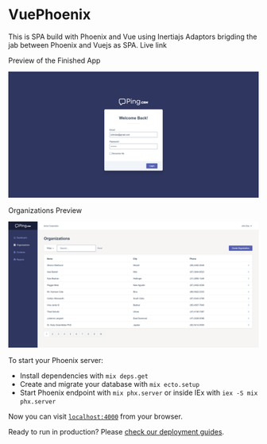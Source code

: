 # VuePhoenix
This is SPA build with Phoenix and Vue using Inertiajs Adaptors brigding the jab between Phoenix and Vuejs as SPA. Live link


Preview of the Finished App


![](/priv/static/images/preview.png)

Organizations Preview

![](/priv/static/images/organizations.png)

To start your Phoenix server:

  * Install dependencies with `mix deps.get`
  * Create and migrate your database with `mix ecto.setup`
  * Start Phoenix endpoint with `mix phx.server` or inside IEx with `iex -S mix phx.server`

Now you can visit [`localhost:4000`](http://localhost:4000) from your browser.

Ready to run in production? Please [check our deployment guides](https://hexdocs.pm/phoenix/deployment.html).


